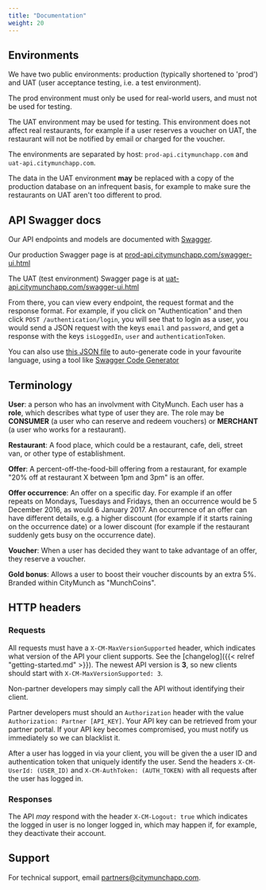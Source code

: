 ```yaml
---
title: "Documentation"
weight: 20
---
```


## Environments

We have two public environments: production (typically shortened to 'prod') and UAT (user acceptance
testing, i.e. a test environment).

The prod environment must only be used for real-world users, and must not be used for testing.

The UAT environment may be used for testing. This environment does not affect real restaurants, for
example if a user reserves a voucher on UAT, the restaurant will not be notified by email or charged
for the voucher.

The environments are separated by host: `prod-api.citymunchapp.com` and `uat-api.citymunchapp.com`.

The data in the UAT environment **may** be replaced with a copy of the production database on an
infrequent basis, for example to make sure the restaurants on UAT aren't too different to prod.

## API Swagger docs

Our API endpoints and models are documented with [Swagger](http://swagger.io/).

Our production Swagger page is at [prod-api.citymunchapp.com/swagger-ui.html](https://prod-api.citymunchapp.com/swagger-ui.html)

The UAT (test environment) Swagger page is at [uat-api.citymunchapp.com/swagger-ui.html](https://uat-api.citymunchapp.com/swagger-ui.html)

From there, you can view every endpoint, the request format and the response format.
For example, if you click on "Authentication" and then click `POST /authentication/login`, you will
see that to login as a user, you would send a JSON request with the keys `email` and `password`,
and get a response with the keys `isLoggedIn`, `user` and `authenticationToken`.

You can also use [this JSON file](https://prod-api.citymunchapp.com/v2/api-docs?group=com.citymunch)
to auto-generate code in your favourite language, using a tool like
[Swagger Code Generator](https://github.com/swagger-api/swagger-codegen)

## Terminology

**User**: a person who has an involvment with CityMunch. Each user has a **role**, which describes
what type of user they are. The role may be **CONSUMER** (a user who can reserve and redeem vouchers)
or **MERCHANT** (a user who works for a restaurant).

**Restaurant**: A food place, which could be a restaurant, cafe, deli, street van, or other type of
establishment.

**Offer**: A percent-off-the-food-bill offering from a restaurant, for example
"20% off at restaurant X between 1pm and 3pm" is an offer.

**Offer occurrence**: An offer on a specific day. For example if an offer repeats on Mondays,
Tuesdays and Fridays, then an occurrence would be 5 December 2016, as would 6 January 2017. An
occurrence of an offer can have different details, e.g. a higher discount (for example if it starts
raining on the occurrence date) or a lower discount (for example if the restaurant suddenly
gets busy on the occurrence date).

**Voucher**: When a user has decided they want to take advantage of an offer, they reserve a voucher.

**Gold bonus**: Allows a user to boost their voucher discounts by an extra 5%. Branded within
CityMunch as "MunchCoins".

## HTTP headers

### Requests

All requests must have a `X-CM-MaxVersionSupported` header, which indicates what version of the API
your client supports. See the [changelog]({{< relref "getting-started.md" >}}). The newest API
version is **3**, so new clients should start with `X-CM-MaxVersionSupported: 3`.

Non-partner developers may simply call the API without identifying their client.

Partner developers must should an `Authorization` header with the value
`Authorization: Partner [API_KEY]`. Your API key can be retrieved from your partner portal. If your
API key becomes compromised, you must notify us immediately so we can blacklist it.

After a user has logged in via your client, you will be given the a user ID and authentication token
that uniquely identify the user. Send the headers `X-CM-UserId: (USER_ID)` and
`X-CM-AuthToken: (AUTH_TOKEN)` with all requests after the user has logged in.

### Responses

The API *may* respond with the header `X-CM-Logout: true` which indicates the logged in user is no
longer logged in, which may happen if, for example, they deactivate their account.

## Support

For technical support, email [partners@citymunchapp.com](mailto:partners@citymunchapp.com).
